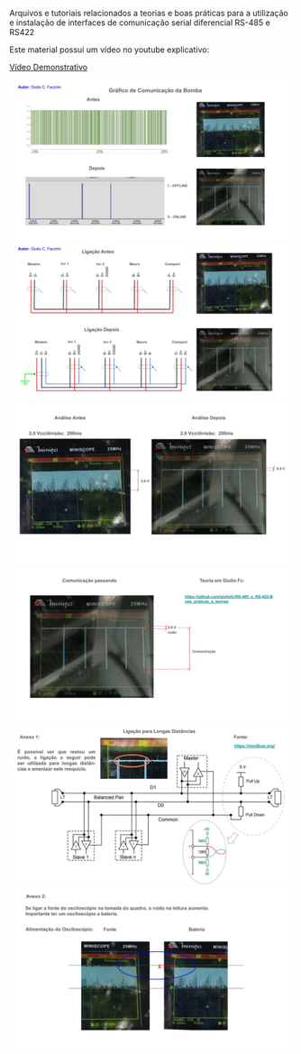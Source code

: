 ﻿Arquivos e tutoriais relacionados a teorias e boas práticas para a utilização e instalação de interfaces de comunicação serial diferencial RS-485 e RS422

Este material possui um vídeo no youtube explicativo:


[Vídeo Demonstrativo]()

![Página 1](imagens/0.jpg)
![Página 2](imagens/1.jpg)
![Página 3](imagens/2.jpg)
![Página 4](imagens/3.jpg)
![Página 5](imagens/4.jpg)
![Página 6](imagens/5.jpg)